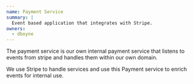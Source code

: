 ```yaml
---
name: Payment Service
summary: |
  Event based application that integrates with Stripe.
owners:
  - dboyne
---
```


The payment service is our own internal payment service that listens to events from stripe and handles them within our own domain. 

We use Stripe to handle services and use this Payment service to enrich events for internal use.

<OpenAPI />

<NodeGraph />
